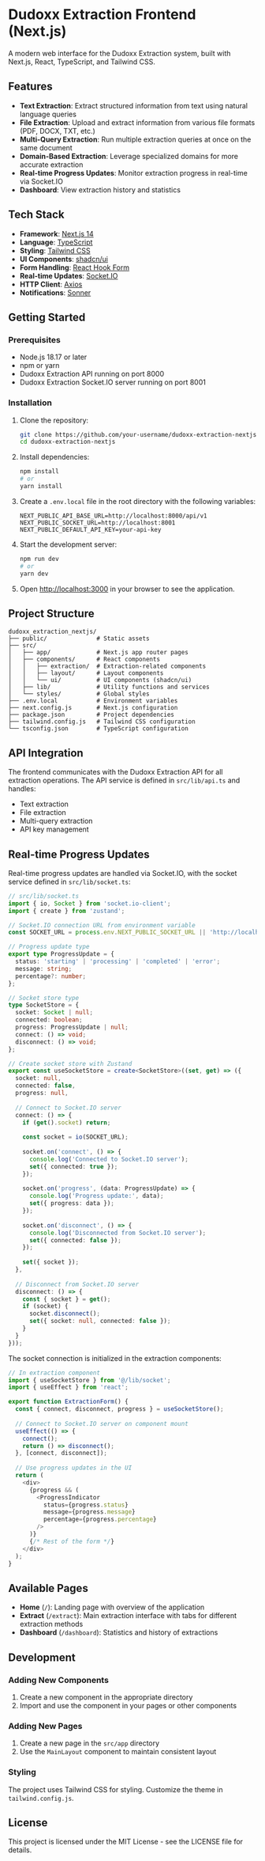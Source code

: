 # Dudoxx Extraction Frontend (Next.js)

A modern web interface for the Dudoxx Extraction system, built with Next.js, React, TypeScript, and Tailwind CSS.

## Features

- **Text Extraction**: Extract structured information from text using natural language queries
- **File Extraction**: Upload and extract information from various file formats (PDF, DOCX, TXT, etc.)
- **Multi-Query Extraction**: Run multiple extraction queries at once on the same document
- **Domain-Based Extraction**: Leverage specialized domains for more accurate extraction
- **Real-time Progress Updates**: Monitor extraction progress in real-time via Socket.IO
- **Dashboard**: View extraction history and statistics

## Tech Stack

- **Framework**: [Next.js 14](https://nextjs.org/)
- **Language**: [TypeScript](https://www.typescriptlang.org/)
- **Styling**: [Tailwind CSS](https://tailwindcss.com/)
- **UI Components**: [shadcn/ui](https://ui.shadcn.com/)
- **Form Handling**: [React Hook Form](https://react-hook-form.com/)
- **Real-time Updates**: [Socket.IO](https://socket.io/)
- **HTTP Client**: [Axios](https://axios-http.com/)
- **Notifications**: [Sonner](https://sonner.emilkowal.ski/)

## Getting Started

### Prerequisites

- Node.js 18.17 or later
- npm or yarn
- Dudoxx Extraction API running on port 8000
- Dudoxx Extraction Socket.IO server running on port 8001

### Installation

1. Clone the repository:
   ```bash
   git clone https://github.com/your-username/dudoxx-extraction-nextjs.git
   cd dudoxx-extraction-nextjs
   ```

2. Install dependencies:
   ```bash
   npm install
   # or
   yarn install
   ```

3. Create a `.env.local` file in the root directory with the following variables:
   ```
   NEXT_PUBLIC_API_BASE_URL=http://localhost:8000/api/v1
   NEXT_PUBLIC_SOCKET_URL=http://localhost:8001
   NEXT_PUBLIC_DEFAULT_API_KEY=your-api-key
   ```

4. Start the development server:
   ```bash
   npm run dev
   # or
   yarn dev
   ```

5. Open [http://localhost:3000](http://localhost:3000) in your browser to see the application.

## Project Structure

```
dudoxx_extraction_nextjs/
├── public/              # Static assets
├── src/
│   ├── app/             # Next.js app router pages
│   ├── components/      # React components
│   │   ├── extraction/  # Extraction-related components
│   │   ├── layout/      # Layout components
│   │   └── ui/          # UI components (shadcn/ui)
│   ├── lib/             # Utility functions and services
│   └── styles/          # Global styles
├── .env.local           # Environment variables
├── next.config.js       # Next.js configuration
├── package.json         # Project dependencies
├── tailwind.config.js   # Tailwind CSS configuration
└── tsconfig.json        # TypeScript configuration
```

## API Integration

The frontend communicates with the Dudoxx Extraction API for all extraction operations. The API service is defined in `src/lib/api.ts` and handles:

- Text extraction
- File extraction
- Multi-query extraction
- API key management

## Real-time Progress Updates

Real-time progress updates are handled via Socket.IO, with the socket service defined in `src/lib/socket.ts`:

```typescript
// src/lib/socket.ts
import { io, Socket } from 'socket.io-client';
import { create } from 'zustand';

// Socket.IO connection URL from environment variable
const SOCKET_URL = process.env.NEXT_PUBLIC_SOCKET_URL || 'http://localhost:8001';

// Progress update type
export type ProgressUpdate = {
  status: 'starting' | 'processing' | 'completed' | 'error';
  message: string;
  percentage?: number;
};

// Socket store type
type SocketStore = {
  socket: Socket | null;
  connected: boolean;
  progress: ProgressUpdate | null;
  connect: () => void;
  disconnect: () => void;
};

// Create socket store with Zustand
export const useSocketStore = create<SocketStore>((set, get) => ({
  socket: null,
  connected: false,
  progress: null,
  
  // Connect to Socket.IO server
  connect: () => {
    if (get().socket) return;
    
    const socket = io(SOCKET_URL);
    
    socket.on('connect', () => {
      console.log('Connected to Socket.IO server');
      set({ connected: true });
    });
    
    socket.on('progress', (data: ProgressUpdate) => {
      console.log('Progress update:', data);
      set({ progress: data });
    });
    
    socket.on('disconnect', () => {
      console.log('Disconnected from Socket.IO server');
      set({ connected: false });
    });
    
    set({ socket });
  },
  
  // Disconnect from Socket.IO server
  disconnect: () => {
    const { socket } = get();
    if (socket) {
      socket.disconnect();
      set({ socket: null, connected: false });
    }
  }
}));
```

The socket connection is initialized in the extraction components:

```typescript
// In extraction component
import { useSocketStore } from '@/lib/socket';
import { useEffect } from 'react';

export function ExtractionForm() {
  const { connect, disconnect, progress } = useSocketStore();
  
  // Connect to Socket.IO server on component mount
  useEffect(() => {
    connect();
    return () => disconnect();
  }, [connect, disconnect]);
  
  // Use progress updates in the UI
  return (
    <div>
      {progress && (
        <ProgressIndicator 
          status={progress.status} 
          message={progress.message} 
          percentage={progress.percentage} 
        />
      )}
      {/* Rest of the form */}
    </div>
  );
}
```

## Available Pages

- **Home** (`/`): Landing page with overview of the application
- **Extract** (`/extract`): Main extraction interface with tabs for different extraction methods
- **Dashboard** (`/dashboard`): Statistics and history of extractions

## Development

### Adding New Components

1. Create a new component in the appropriate directory
2. Import and use the component in your pages or other components

### Adding New Pages

1. Create a new page in the `src/app` directory
2. Use the `MainLayout` component to maintain consistent layout

### Styling

The project uses Tailwind CSS for styling. Customize the theme in `tailwind.config.js`.

## License

This project is licensed under the MIT License - see the LICENSE file for details.

